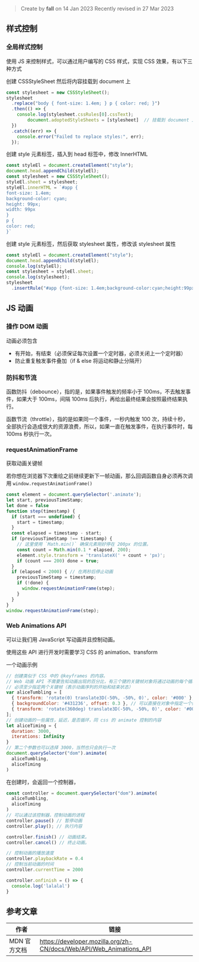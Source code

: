 > Create by **fall** on 14 Jan 2023
> Recently revised in 27 Mar 2023

## 样式控制

### 全局样式控制

使用 JS 来控制样式，可以通过用户编写的 CSS 样式，实现 CSS 效果，有以下三种方式

创建 CSSStyleSheet 然后将内容挂载到 document 上

```js
const stylesheet = new CSSStyleSheet();
stylesheet
  .replace("body { font-size: 1.4em; } p { color: red; }")
  .then(() => {
    console.log(stylesheet.cssRules[0].cssText);
		document.adoptedStyleSheets = [stylesheet]  // 挂载到 document 上
  })
  .catch((err) => {
    console.error("Failed to replace styles:", err);
  });
```

创建 style 元素标签，插入到 head 标签中，修改 InnerHTML

```js
const styleEl = document.createElement("style");
document.head.appendChild(styleEl);
const stylesheet = new CSSStyleSheet();
styleEl.sheet = stylesheet;
styleEl.innerHTML = `#app {
font-size: 1.4em;
background-color: cyan;
height: 99px;
width: 99px
}
p {
color: red;
}`
```

创建 style 元素标签，然后获取 stylesheet 属性，修改该 stylesheet 属性

```js
const styleEl = document.createElement("style");
document.head.appendChild(styleEl);
console.log(styleEl);
const stylesheet = styleEl.sheet;
console.log(stylesheet);
stylesheet
  .insertRule("#app {font-size: 1.4em;background-color:cyan;height:99px;width:99px; }", 0)
```

## JS 动画

### 操作 DOM 动画

动画必须包含

- 有开始，有结束（必须保证每次设置一个定时器，必须关闭上一个定时器）
- 防止重复触发事件叠加（if & else 将运动和静止分隔开）

### 防抖和节流

函数防抖（debounce），指的是，如果事件触发的频率小于 100ms，不去触发事件，如果大于 100ms，间隔 100ms 后执行，再给出最终结果会按照最终结果执行。

函数节流（throttle），指的是如果同一个事件，一秒内触发 100 次，持续十秒，全部执行会造成很大的资源浪费，所以，如果一直在触发事件，在执行事件时，每100ms 秒执行一次。

### requestAnimationFrame

获取动画关键帧

 若你想在浏览器下次重绘之前继续更新下一帧动画，那么回调函数自身必须再次调用 `window.requestAnimationFrame()`

```js
const element = document.querySelector('.animate');
let start, previousTimeStamp;
let done = false
function step(timestamp) {
  if (start === undefined) {
    start = timestamp;
  }
  const elapsed = timestamp - start;
  if (previousTimeStamp !== timestamp) {
    // 这里使用 `Math.min()` 确保元素刚好停在 200px 的位置。
    const count = Math.min(0.1 * elapsed, 200);
    element.style.transform = 'translateX(' + count + 'px)';
    if (count === 200) done = true;
  }
  if (elapsed < 2000) { // 在两秒后停止动画
    previousTimeStamp = timestamp;
    if (!done) {
      window.requestAnimationFrame(step);
    }
  }
}
window.requestAnimationFrame(step);
```

### Web Animations API

可以让我们用 JavaScript 写动画并且控制动画。

使用这些 API 进行开发时需要学习 CSS 的 animation、transform

一个动画示例

```js
// 创建类似于 CSS 中的 @keyframes 的内容。
// Web 动画 API 不需要告知动画出现的百分比，有三个键的关键帧对象将通过动画的每个循环的方式播放中间键
// 必须至少指定两个关键帧（表示动画序列的开始和结束状态）
var aliceTumbling = [
  { transform: 'rotate(0) translate3D(-50%, -50%, 0)', color: '#000' },
  { backgroundColor: '#431236', offset: 0.3 }, // 可以直接在对象中指定一个偏移量
  { transform: 'rotate(360deg) translate3D(-50%, -50%, 0)', color: '#000' }
];
// 创建动画的一些属性，延迟，是否循环，同 css 的 animate 控制的内容
let aliceTiming = {
  duration: 3000,
  iterations: Infinity
}
// 第二个参数也可以选择 3000，当然也只会执行一次
document.querySelector("dom").animate(
  aliceTumbling,
  aliceTiming
)
```

在创建时，会返回一个控制器，

```js
const controller = document.querySelector("dom").animate(
  aliceTumbling,
  aliceTiming
)
// 可以通过该控制器，控制动画的进程
controller.pause() // 暂停动画
controller.play(); // 执行内容

controller.finish() // 动画结束。
controller.cancel() // 终止动画。

// 控制动画的播放速度
controller.playbackRate = 0.4
// 控制当前动画的时间
controller.currentTime = 2000

controller.onfinish = () => {
  console.log('lalalal')
}
```

## 参考文章

| 作者         | 链接                                                         |
| ------------ | ------------------------------------------------------------ |
| MDN 官方文档 | https://developer.mozilla.org/zh-CN/docs/Web/API/Web_Animations_API |





